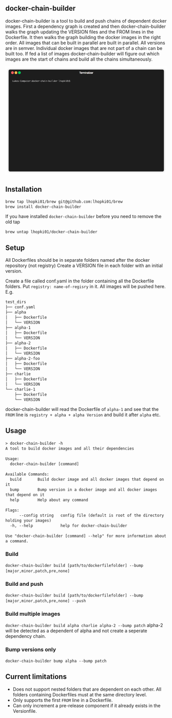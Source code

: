 ## docker-chain-builder

docker-chain-builder is a tool to build and push chains of dependent docker images.
First a dependency graph is created and then docker-chain-builder walks the graph updating the VERSION files and the FROM lines in the Dockerfile.
It then walks the graph building the docker images in the right order.  All images that can be built in parallel are built in parallel.
All versions are in semver.
Individual docker images that are not part of a chain can be built too.
If fed a list of images docker-chain-builder will figure out which images are the start of chains and build all the chains simultaneously.

![](images/demo.gif)

## Installation

```
brew tap lhopki01/brew git@github.com:lhopki01/brew
brew install docker-chain-builder
```
If you have installed `docker-chain-builder` before you need to remove the old tap
```
brew untap lhopki01/docker-chain-builder
```

## Setup

All Dockerfiles should be in separate folders named after the docker repository (not registry)
Create a VERSION file in each folder with an initial version.

Create a file called conf.yaml in the folder containing all the Dockerfile folders.
Put `registry: name-of-regisry` in it.   All images will be pushed here. E.g.
```
test_dirs
├── conf.yaml
├── alpha
│   ├── Dockerfile
│   └── VERSION
├── alpha-1
│   ├── Dockerfile
│   └── VERSION
├── alpha-2
│   ├── Dockerfile
│   └── VERSION
├── alpha-2-foo
│   ├── Dockerfile
│   └── VERSION
├── charlie
│   ├── Dockerfile
│   └── VERSION
└── charlie-1
    ├── Dockerfile
    └── VERSION
```
docker-chain-builder will read the Dockerfile of `alpha-1` and see that the `FROM` line is `registry + alpha + alpha Version` and build it after `alpha` etc.

## Usage

```
> docker-chain-builder -h
A tool to build docker images and all their dependencies

Usage:
  docker-chain-builder [command]

Available Commands:
  build       Build docker image and all docker images that depend on it
  bump        Bump version in a docker image and all docker images that depend on it
  help        Help about any command

Flags:
      --config string   config file (default is root of the directory holding your images)
  -h, --help            help for docker-chain-builder

Use "docker-chain-builder [command] --help" for more information about a command.
```

### Build
`docker-chain-builder build [path/to/dockerfilefolder] --bump [major,minor,patch,pre,none]`

### Build and push
`docker-chain-builder build [path/to/dockerfilefolder] --bump [major,minor,patch,pre,none] --push`

### Build multiple images
`docker-chain-builder build alpha charlie alpha-2 --bump patch`
alpha-2 will be detected as a dependent of alpha and not create a seperate dependency chain.

### Bump versions only
`docker-chain-builder bump alpha --bump patch`

## Current limitations
- Does not support nested folders that are dependent on each other.  All folders containing Dockerfiles must at the same directory level.
- Only supports the first `FROM` line in a Dockerfile.
- Can only increment a pre-release component if it already exists in the Versionfile.
